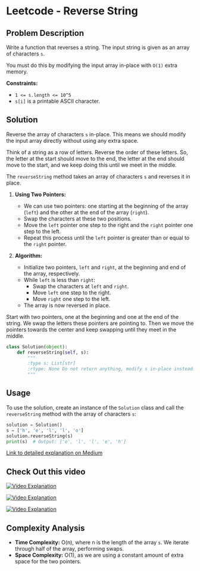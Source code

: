 # Leetcode - Reverse String

## Problem Description

Write a function that reverses a string. The input string is given as an array of characters `s`.

You must do this by modifying the input array in-place with `O(1)` extra memory.

**Constraints:**
- `1 <= s.length <= 10^5`
- `s[i]` is a printable ASCII character.

## Solution

Reverse the array of characters `s` in-place. This means we should modify the input array directly without using any extra space.

Think of a string as a row of letters. Reverse the order of these letters. So, the letter at the start should move to the end, the letter at the end should move to the start, and we keep doing this until we meet in the middle.

The `reverseString` method takes an array of characters `s` and reverses it in place.

1. **Using Two Pointers:**
   - We can use two pointers: one starting at the beginning of the array (`left`) and the other at the end of the array (`right`).
   - Swap the characters at these two positions.
   - Move the `left` pointer one step to the right and the `right` pointer one step to the left.
   - Repeat this process until the `left` pointer is greater than or equal to the `right` pointer.

2. **Algorithm:**
   - Initialize two pointers, `left` and `right`, at the beginning and end of the array, respectively.
   - While `left` is less than `right`:
     - Swap the characters at `left` and `right`.
     - Move `left` one step to the right.
     - Move `right` one step to the left.
   - The array is now reversed in place.


Start with two pointers, one at the beginning and one at the end of the string. We swap the letters these pointers are pointing to. Then we move the pointers towards the center and keep swapping until they meet in the middle.


```python
class Solution(object):
    def reverseString(self, s):
        """
        :type s: List[str]
        :rtype: None Do not return anything, modify s in-place instead.
        """
```

## Usage

To use the solution, create an instance of the `Solution` class and call the `reverseString` method with the array of characters `s`:

```python
solution = Solution()
s = ['h', 'e', 'l', 'l', 'o']
solution.reverseString(s)
print(s)  # Output: ['o', 'l', 'l', 'e', 'h']
```


[Link to detailed explanation on Medium](https://medium.com/@justcode/leetcode-344-reverse-string-a4de5957d622)




## Check Out this video

[![Video Explanation](https://img.youtube.com/vi/_d0T_2Lk2qA/mqdefault.jpg)](https://youtu.be/_d0T_2Lk2qA)


[![Video Explanation](https://img.youtube.com/vi/5keS487q67M/mqdefault.jpg)](https://youtu.be/5keS487q67M)


[![Video Explanation](https://img.youtube.com/vi/LMeYeTXrGak/mqdefault.jpg)](https://youtu.be/LMeYeTXrGak)



## Complexity Analysis

- **Time Complexity:** O(n), where n is the length of the array `s`. We iterate through half of the array, performing swaps.
- **Space Complexity:** O(1), as we are using a constant amount of extra space for the two pointers.